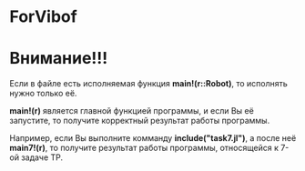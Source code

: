 # ForVibof
<h1>Внимание!!!</h1>
Если в файле есть исполняемая функция <b>main!(r::Robot)</b>, то исполнять нужно только её.

<b>main!(r)</b> является главной функцией программы, и если Вы её запустите, то получите корректный результат работы программы.

Например, если Вы выполните комманду <b>include("task7.jl")</b>, а после неё <b>main7!(r)</b>, то получите результат работы программы, относящейся к 7-ой задаче ТР.
